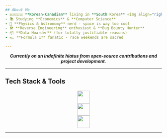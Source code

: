```yaml
---
## About Me
- 🇰🇷🇨🇦 **Korean-Canadian** living in **South Korea** <img align="right" src="https://github-readme-stats.vercel.app/api?username=WHTJEON&hide_title=true&hide_rank=true&show_icons=true&include_all_commits=true&count_private=true&disable_animations=false&theme=dracula&locale=en&hide_border=true" height="160" alt="GitHub Stats" />
- 📚 Studying **Economics** & **Computer Science**
- 🔭 **Physics & Astronomy** nerd - space is way too cool
- 🛠 **Reverse Engineering** enthusiast & **Bug Bounty Hunter**
- 📦 **Data Hoarder** (for totally justifiable reasons)
- 🏎 **Formula 1** fanatic - race weekends are sacred

---
```


<p align="center">
  <b><i>Currently on an indefinite hiatus from open-source contributions and project development.</i></b>
</p>

---

## Tech Stack & Tools
<p align="center">
  <img src="https://skillicons.dev/icons?i=py,c,cpp,nextjs,vue,nodejs,js,ts,html,css,bootstrap" height="40" />
  <br>
  <img src="https://skillicons.dev/icons?i=electron,qt,flask,fastapi,cloudflare,docker,git,github,linux,mysql,selenium" height="40" />
  <br>
  <img src="https://skillicons.dev/icons?i=md,regex,vercel,netlify,ae,pr,ai,ps" height="40" />
</p>

---
